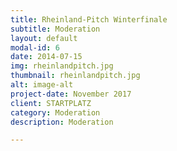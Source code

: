 ```yaml
---
title: Rheinland-Pitch Winterfinale
subtitle: Moderation
layout: default
modal-id: 6
date: 2014-07-15
img: rheinlandpitch.jpg
thumbnail: rheinlandpitch.jpg
alt: image-alt
project-date: November 2017
client: STARTPLATZ
category: Moderation
description: Moderation 

---
```

